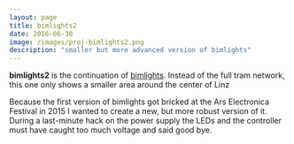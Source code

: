 ```yaml
---
layout: page
title: bimlights2
date: 2016-06-30
image: /images/proj-bimlights2.png
description: "smaller but more advanced version of bimlights"
---
```


**bimlights2** is the continuation of [bimlights](/projects/bimlights/).
Instead of the full tram network, this one only shows a smaller area around the center of Linz

Because the first version of bimlights got bricked at the Ars Electronica Festival in 2015 I wanted to create a new, but more robust version of it.
During a last-minute hack on the power supply the LEDs and the controller must have caught too much voltage and said good bye.
